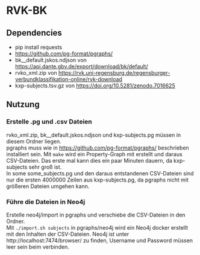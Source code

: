 # RVK-BK

## Dependencies
- pip install requests
- https://github.com/pg-format/pgraphs/
- bk__default.jskos.ndjson von https://api.dante.gbv.de/export/download/bk/default/
- rvko_xml.zip von https://rvk.uni-regensburg.de/regensburger-verbundklassifikation-online/rvk-download
- kxp-subjects.tsv.gz von https://doi.org/10.5281/zenodo.7016625

## Nutzung
### Erstelle .pg und .csv Dateien
rvko_xml.zip, bk__default.jskos.ndjson und kxp-subjects.pg müssen in diesem Ordner liegen.  
pgraphs muss wie in https://github.com/pg-format/pgraphs/ beschrieben installiert sein. 
Mit `make` wird ein Property-Graph mit erstellt und daraus CSV-Dateien. Das erste mal kann dies ein paar Minuten dauern, da kxp-subjects sehr groß ist.  
In some some_subjects.pg und den daraus entstandenen CSV-Dateien sind nur die ersten 4000000 Zeilen aus kxp-subjects.pg, da pgraphs nicht mit größeren Dateien umgehen kann. 

### Führe die Dateien in Neo4j
Erstelle neo4j/import in pgraphs und verschiebe die CSV-Dateien in den Ordner.  
Mit `./import.sh subjects` in pgraphs/neo4j wird ein Neo4j docker erstellt mit den Inhalten der CSV-Dateien. Neo4j ist unter http://localhost:7474/browser/ zu finden, Username und Password müssen leer sein beim verbinden.